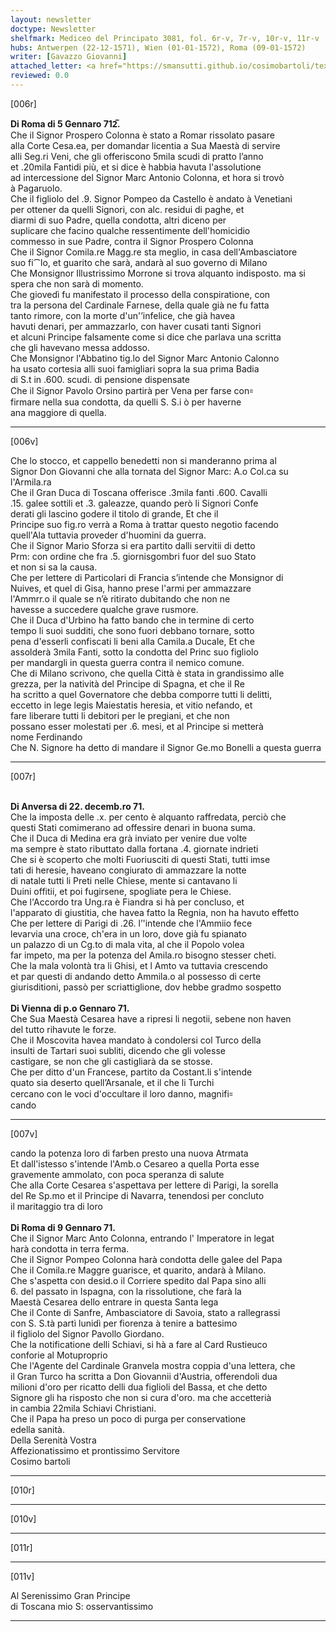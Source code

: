 ```yaml
---
layout: newsletter
doctype: Newsletter
shelfmark: Mediceo del Principato 3081, fol. 6r-v, 7r-v, 10r-v, 11r-v
hubs: Antwerpen (22-12-1571), Wien (01-01-1572), Roma (09-01-1572)
writer: [Gavazzo Giovanni]
attached_letter: <a href="https://smansutti.github.io/cosimobartoli/texts/2981_006/">2981_006</a>
reviewed: 0.0
---
```


[006r]  
  
  
<strong>Di Roma di 5 Gennaro 712̅.</strong>  
Che il Signor Prospero Colonna è stato a Romar rissolato pasare  
alla Corte Cesa.ea, per domandar licentia a Sua Maestà di servire  
alli Seg.ri Veni, che gli offeriscono 5mila scudi di pratto l’anno  
et .20mila Fantidi più, et si dice è habbia havuta l'assolutione  
ad intercessione del Signor Marc Antonio Colonna, et hora si trovò  
à Pagaruolo.  
Che il figliolo del .9. Signor Pompeo da Castello è andato à Venetiani  
per ottener da quelli Signori, con alc. residui di paghe, et  
diarmi di suo Padre, quella condotta, altri diceno per  
suplicare che facino qualche ressentimente dell'homicidio  
commesso in sue Padre, contra il Signor Prospero Colonna  
Che il Signor Comila.re Magg.re sta meglio, in casa dell'Ambasciatore  
suo fi⁀lo, et guarito che sarà, andarà al suo governo di Milano  
Che Monsignor Illustrissimo Morrone si trova alquanto indisposto. ma si  
spera che non sarà di momento.  
Che giovedì fu manifestato il processo della conspiratione, con  
tra la persona del Cardinale Farnese, della quale già ne fu fatta  
tanto rimore, con la morte d'un'’infelice, che già havea  
havuti denari, per ammazzarlo, con haver cusati tanti Signori  
et alcuni Principe falsamente come si dice che parlava una scritta  
che gli havevano messa addosso.  
Che Monsignor l'Abbatino tig.lo del Signor Marc Antonio Calonno  
ha usato cortesia alli suoi famigliari sopra la sua prima Badia  
di S.t in .600. scudi. di pensione dispensate  
Che il Signor Pavolo Orsino partirà per Vena per farse con꞊  
firmare nella sua condotta, da quelli S. S.i ò per haverne  
ana maggiore di quella.  
  
---  

[006v]  
  
  
Che lo stocco, et cappello benedetti non si manderanno prima al  
Signor Don Giovanni che alla tornata del Signor Marc: A.o Col.ca su l'Armila.ra  
Che il Gran Duca di Toscana offerisce .3mila fanti .600. Cavalli  
.15. galee sottili et .3. galeazze, quando però li Signori Confe  
derati gli lascino godere il titolo di grande, Et che il  
Principe suo fig.ro verrà a Roma à trattar questo negotio facendo  
quell'Ala tuttavia proveder d'huomini da guerra.  
Che il Signor Mario Sforza si era partito dalli servitii di detto  
Prm: con ordine che fra .5. giornisgombri fuor del suo Stato  
et non si sa la causa.  
Che per lettere di Particolari di Francia s’intende che Monsignor di  
Nuives, et quel di Gisa, hanno prese l'armi per ammazzare  
l'Ammrr.o il quale se n’è ritirato dubitando che non ne  
havesse a succedere qualche grave rusmore.  
Che il Duca d'Urbino ha fatto bando che in termine di certo  
tempo li suoi sudditi, che sono fuori debbano tornare, sotto  
pena d'esserli confiscati li beni alla Camila.a Ducale, Et che  
assolderà 3mila Fanti, sotto la condotta del Princ suo figliolo  
per mandargli in questa guerra contra il nemico comune.  
Che di Milano scrivono, che quella Città è stata in grandissimo alle  
grezza, per la natività del Principe di Spagna, et che il Re  
ha scritto a quel Governatore che debba comporre tutti li delitti,  
eccetto in lege legis Maiestatis heresia, et vitio nefando, et  
fare liberare tutti li debitori per le pregiani, et che non  
possano esser molestati per .6. mesi, et al Principe si metterà  
nome Ferdinando  
Che N. Signore ha detto di mandare il Signor Ge.mo Bonelli a questa guerra  
  
---  

[007r]  
  
  
<br/><strong>Di Anversa di 22. decemb.ro 71.</strong>  
Che la imposta delle .x. per cento è alquanto raffredata, perciò che  
questi Stati comimerano ad offessire denari in buona suma.  
Che il Duca di Medina era grà inviato per venire due volte  
ma sempre è stato ributtato dalla fortana .4. giornate indrieti  
Che si è scoperto che molti Fuoriusciti di questi Stati, tutti imse  
tati di heresie, haveano congiurato di ammazzare la notte  
di natale tutti li Preti nelle Chiese, mente si cantavano li  
Duini offitii, et poi fugirsene, spogliate pera le Chiese.  
Che l'Accordo tra Ung.ra è Fiandra si hà per concluso, et  
l'apparato di giustitia, che havea fatto la Regnia, non ha havuto effetto  
Che per lettere di Parigi di .26. l’'intende che l'Ammiio fece  
levarvia una croce, ch'era in un loro, dove già fu spianato  
un palazzo di un Cg.to di mala vita, al che il Popolo volea  
far impeto, ma per la potenza del Amila.ro bisogno stesser cheti.  
Che la mala volontà tra li Ghisi, et l Amto va tuttavia crescendo  
et par questi di andando detto Ammila.o al possesso di certe  
giurisditioni, passò per scriattiglione, dov hebbe gradmo sospetto  
<br/><strong>Di Vienna di p.o Gennaro 71.</strong>  
Che Sua Maestà Cesarea have a ripresi li negotii, sebene non haven  
del tutto rihavute le forze.  
Che il Moscovita havea mandato à condolersi col Turco della  
insulti de Tartari suoi subliti, dicendo che gli volesse  
castigare, se non che gli castigliarà da se stosse.  
Che per ditto d'un Francese, partito da Costant.li s'intende  
quato sia deserto quell’Arsanale, et il che li Turchi  
cercano con le voci d'occultare il loro danno, magnifi꞊  
cando  
  
---  

[007v]  
  
  
cando la potenza loro di farben presto una nuova Atrmata  
Et dall'istesso s'intende l'Amb.o Cesareo a quella Porta esse  
gravemente ammolato, con poca speranza di salute  
Che alla Corte Cesarea s'aspettava per lettere di Parigi, la sorella  
del Re Sp.mo et il Principe di Navarra, tenendosi per concluto  
il maritaggio tra di loro  
<br/><strong>Di Roma di 9 Gennaro 71.</strong>  
Che il Signor Marc Anto Colonna, entrando l' Imperatore in legat  
harà condotta in terra ferma.  
Che il Signor Pompeo Colonna harà condotta delle galee del Papa  
Che il Comila.re Maggre guarisce, et quarito, andarà à Milano.  
Che s'aspetta con desid.o il Corriere spedito dal Papa sino alli  
6. del passato in Ispagna, con la rissolutione, che farà la  
Maestà Cesarea dello entrare in questa Santa lega  
Che il Conte di Sanfre, Ambasciatore di Savoia, stato a rallegrassi  
con S. S.tà partì lunidì per fiorenza à tenire a battesimo  
il figliolo del Signor Pavollo Giordano.  
Che la notificatione delli Schiavi, si hà a fare al Card Rustieuco  
conforie al Motuproprio  
Che l'Agente del Cardinale Granvela mostra coppia d'una lettera, che  
il Gran Turco ha scritta a Don Giovannii d'Austria, offerendoli dua  
milioni d'oro per ricatto delli dua figlioli del Bassa, et che detto  
Signore gli ha risposto che non si cura d'oro. ma che accetterià  
in cambia 22mila Schiavi Christiani.  
Che il Papa ha preso un poco di purga per conservatione  
edella sanità.  
Della Serenità Vostra  
Affezionatissimo et prontissimo Servitore  
Cosimo bartoli  
  
---  

[010r]  
  
  
  
---  

[010v]  
  
  
  
---  

[011r]  
  
  
  
---  

[011v]  
  
  
Al Serenissimo Gran Principe  
di Toscana mio S: osservantissimo  
  
---  

